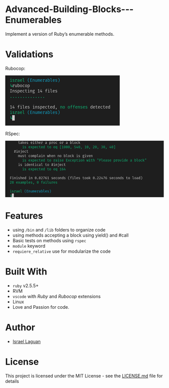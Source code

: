 # Advanced-Building-Blocks---Enumerables
Implement a version of Ruby’s enumerable methods.

# Validations

Rubocop: 

![rubocop-validation](rubocop.png)

RSpec: 

![rubocop-validation](rspec.png)

# Features

* using `/bin` and `/lib` folders to organize code
* using methods accepting a block using yield() and #call
* Basic tests on methods using `rspec`
* `module` keyword
* `requiere_relative` use for modularize the code

# Built With

* `ruby` v2.5.5+
* RVM
* `vscode` with _Ruby_ and _Rubocop_ extensions
* Linux
* Love and Passion for code.

# Author

* [Israel Laguan](https://github.com/Israel-Laguan)

# License

This project is licensed under the MIT License - see the [LICENSE.md](LICENSE.md) file for details 
